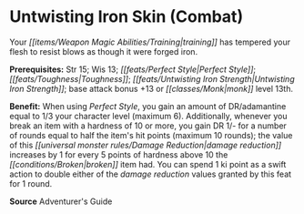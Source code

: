 ﻿---
cssclass: [feats]

---
# Untwisting Iron Skin (Combat)

Your _[[items/Weapon Magic Abilities/Training|training]]_ has tempered your flesh to resist blows as though it were forged iron.

**Prerequisites:** Str 15; Wis 13; _[[feats/Perfect Style|Perfect Style]]_; _[[feats/Toughness|Toughness]]_; _[[feats/Untwisting Iron Strength|Untwisting Iron Strength]]_; base attack bonus +13 or _[[classes/Monk|monk]]_ level 13th.

**Benefit:** When using _Perfect Style_, you gain an amount of DR/adamantine equal to 1/3 your character level (maximum 6). Additionally, whenever you break an item with a hardness of 10 or more, you gain DR 1/- for a number of rounds equal to half the item's hit points (maximum 10 rounds); the value of this _[[universal monster rules/Damage Reduction|damage reduction]]_ increases by 1 for every 5 points of hardness above 10 the _[[conditions/Broken|broken]]_ item had. You can spend 1 ki point as a swift action to double either of the _damage reduction_ values granted by this feat for 1 round.

**Source** Adventurer's Guide